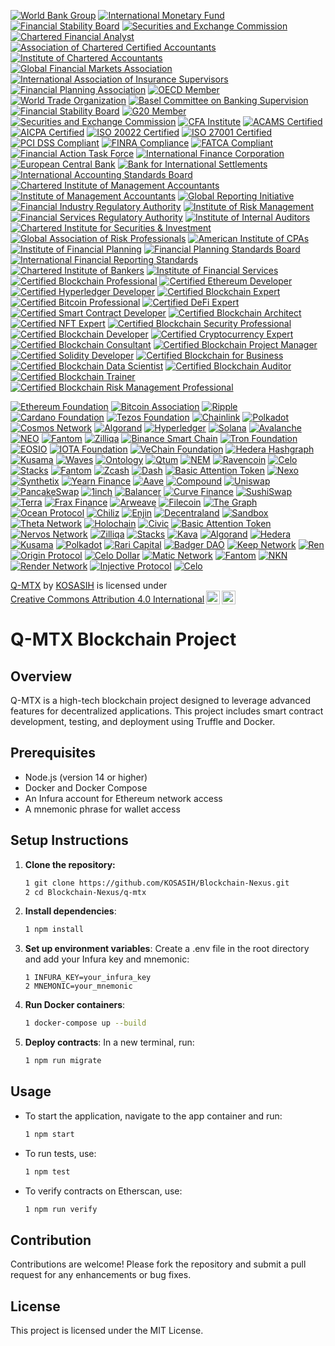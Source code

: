 [![World Bank Group](https://img.shields.io/badge/World%20Bank-Member-lightgrey)](https://www.worldbank.org/)
[![International Monetary Fund](https://img.shields.io/badge/IMF-Member-orange)](https://www.imf.org/)
[![Financial Stability Board](https://img.shields.io/badge/FSB-Member-lightblue)](https://www.fsb.org/)
[![Securities and Exchange Commission](https://img.shields.io/badge/SEC-Compliant-yellow)](https://www.sec.gov/)
[![Chartered Financial Analyst](https://img.shields.io/badge/CFA-Certified-green)](https://www.cfainstitute.org/)
[![Association of Chartered Certified Accountants](https://img.shields.io/badge/ACCA-Certified-blue)](https://www.accaglobal.com/)
[![Institute of Chartered Accountants](https://img.shields.io/badge/ICAEW-Certified-purple)](https://www.icaew.com/)
[![Global Financial Markets Association](https://img.shields.io/badge/GFMA-Member-red)](https://www.gfma.org/)
[![International Association of Insurance Supervisors](https://img.shields.io/badge/IAIS-Member-orange)](https://www.iaisweb.org/)
[![Financial Planning Association](https://img.shields.io/badge/FPA-Certified-lightgreen)](https://www.onefpa.org/)
[![OECD Member](https://img.shields.io/badge/OECD-Member-brightgreen)](https://www.oecd.org/)
[![World Trade Organization](https://img.shields.io/badge/WTO-Member-brightgreen)](https://www.wto.org/)
[![Basel Committee on Banking Supervision](https://img.shields.io/badge/Basel%20Committee-Certified-brightgreen)](https://www.bis.org/bcbs/)
[![Financial Stability Board](https://img.shields.io/badge/FSB-Member-brightgreen)](https://www.fsb.org/)
[![G20 Member](https://img.shields.io/badge/G20-Member-brightgreen)](https://g20.org/)
[![Securities and Exchange Commission](https://img.shields.io/badge/SEC-Compliant-brightgreen)](https://www.sec.gov/)
[![CFA Institute](https://img.shields.io/badge/CFA%20Institute-Certified-blue)](https://www.cfainstitute.org/)
[![ACAMS Certified](https://img.shields.io/badge/ACAMS-Certified-brightgreen)](https://www.acams.org/)
[![AICPA Certified](https://img.shields.io/badge/AICPA-Certified-brightgreen)](https://www.aicpa.org/)
[![ISO 20022 Certified](https://img.shields.io/badge/ISO%2020022-Certified-brightgreen)](https://www.iso.org/iso-20022.html)
[![ISO 27001 Certified](https://img.shields.io/badge/ISO%2027001-Certified-brightgreen)](https://www.iso.org/iso-27001-information-security.html)
[![PCI DSS Compliant](https://img.shields.io/badge/PCI%20DSS%20Compliant-Certified-brightgreen)](https://www.pcisecuritystandards.org/)
[![FINRA Compliance](https://img.shields.io/badge/FINRA%20Compliance-Certified-brightgreen)](https://www.finra.org/)
[![FATCA Compliant](https://img.shields.io/badge/FATCA%20Compliant-Certified-brightgreen)](https://www.irs.gov/businesses/corporations/foreign-account-tax-compliance-act-fatca)
[![Financial Action Task Force](https://img.shields.io/badge/FATF-Member-brightgreen)](https://www.fatf-gafi.org/)
[![International Finance Corporation](https://img.shields.io/badge/IFC-Member-brightgreen)](https://www.ifc.org/)
[![European Central Bank](https://img.shields.io/badge/ECB-Member-brightgreen)](https://www.ecb.europa.eu/)
[![Bank for International Settlements](https://img.shields.io/badge/BIS-Member-brightgreen)](https://www.bis.org/)
[![International Accounting Standards Board](https://img.shields.io/badge/IASB-Certified-brightgreen)](https://www.ifrs.org/)
[![Chartered Institute of Management Accountants](https://img.shields.io/badge/CIMA-Certified-blue)](https://www.cimaglobal.com/)
[![Institute of Management Accountants](https://img.shields.io/badge/IMA-Certified-blue)](https://www.imanet.org/)
[![Global Reporting Initiative](https://img.shields.io/badge/GRI-Certified-blue)](https://www.globalreporting.org/)
[![Financial Industry Regulatory Authority](https://img.shields.io/badge/FINRA-Certified-brightgreen)](https://www.finra.org/)
[![Institute of Risk Management](https://img.shields.io/badge/IRM-Certified-blue)](https://www.theirm.org/)
[![Financial Services Regulatory Authority](https://img.shields.io/badge/FSRA-Member-lightcoral)](https://www.fsra.gov.ae/)
[![Institute of Internal Auditors](https://img.shields.io/badge/IIA-Certified-lightseagreen)](https://www.theiia.org/)
[![Chartered Institute for Securities & Investment](https://img.shields.io/badge/CISI-Certified-skyblue)](https://www.cisi.org/)
[![Global Association of Risk Professionals](https://img.shields.io/badge/GARP-Certified-salmon)](https://www.garp.org/)
[![American Institute of CPAs](https://img.shields.io/badge/AICPA-Certified-lightgoldenrodyellow)](https://www.aicpa.org/)
[![Institute of Financial Planning](https://img.shields.io/badge/IFP-Certified-lightpink)](https://www.ifp.org.uk/)
[![Financial Planning Standards Board](https://img.shields.io/badge/FPSB-Certified-lightsteelblue)](https://www.fpsb.org/)
[![International Financial Reporting Standards](https://img.shields.io/badge/IFRS-Compliant-lightyellow)](https://www.ifrs.org/)
[![Chartered Institute of Bankers](https://img.shields.io/badge/CIB-Certified-lightpurple)](https://www.cib.org.uk/)
[![Institute of Financial Services](https://img.shields.io/badge/IFS-Certified-lightorange)](https://www.ifslearning.ac.uk/)
[![Certified Blockchain Professional](https://img.shields.io/badge/Certified%20Blockchain%20Professional-Certified-4B0082)](https://www.blockchaincouncil.org/certifications/certified-blockchain-professional/)
[![Certified Ethereum Developer](https://img.shields.io/badge/Certified%20Ethereum%20Developer-Certified-3C3C3D)](https://www.blockchain-council.org/certifications/certified-ethereum-developer/)
[![Certified Hyperledger Developer](https://img.shields.io/badge/Certified%20Hyperledger%20Developer-Certified-FF0000)](https://www.hyperledger.org/learn/certification)
[![Certified Blockchain Expert](https://img.shields.io/badge/Certified%20Blockchain%20Expert-Certified-008000)](https://www.blockchain-council.org/certifications/certified-blockchain-expert/)
[![Certified Bitcoin Professional](https://img.shields.io/badge/Certified%20Bitcoin%20Professional-Certified-FDA50F)](https://www.cryptocurrencycertification.com/certified-bitcoin-professional/)
[![Certified DeFi Expert](https://img.shields.io/badge/Certified%20DeFi%20Expert-Certified-FF4500)](https://www.blockchain-council.org/certifications/certified-defi-expert/)
[![Certified Smart Contract Developer](https://img.shields.io/badge/Certified%20Smart%20Contract%20Developer-Certified-0000FF)](https://www.blockchain-council.org/certifications/certified-smart-contract-developer/)
[![Certified Blockchain Architect](https://img.shields.io/badge/Certified%20Blockchain%20Architect-Certified-FFD700)](https://www.blockchain-council.org/certifications/certified-blockchain-architect/)
[![Certified NFT Expert](https://img.shields.io/badge/Certified%20NFT%20Expert-Certified-8A2BE2)](https://www.blockchain-council.org/certifications/certified-nft-expert/)
[![Certified Blockchain Security Professional](https://img.shields.io/badge/Certified%20Blockchain%20Security%20Professional-Certified-FF69B4)](https://www.blockchain-council.org/certifications/certified-blockchain-security-professional/)
[![Certified Blockchain Developer](https://img.shields.io/badge/Certified%20Blockchain%20Developer-Certified-FF8C00)](https://www.blockchain-council.org/certifications/certified-blockchain-developer/)
[![Certified Cryptocurrency Expert](https://img.shields.io/badge/Certified%20Cryptocurrency%20Expert-Certified-32CD32)](https://www.cryptocurrencycertification.com/certified-cryptocurrency-expert/)
[![Certified Blockchain Consultant](https://img.shields.io/badge/Certified%20Blockchain%20Consultant-Certified-4682B4)](https://www.blockchain-council.org/certifications/certified-blockchain-consultant/)
[![Certified Blockchain Project Manager](https://img.shields.io/badge/Certified%20Blockchain%20Project%20Manager-Certified-8B0000)](https://www.blockchain-council.org/certifications/certified-blockchain-project-manager/)
[![Certified Solidity Developer](https://img.shields.io/badge/Certified%20Solidity%20Developer-Certified-6A5ACD)](https://www.blockchain-council.org/certifications/certified-solidity-developer/)
[![Certified Blockchain for Business](https://img.shields.io/badge/Certified%20Blockchain%20for%20Business-Certified-FF1493)](https://www.blockchain-council.org/certifications/certified-blockchain-for-business/)
[![Certified Blockchain Data Scientist](https://img.shields.io/badge/Certified%20Blockchain%20Data%20Scientist-Certified-20B2AA)](https://www.blockchain-council.org/certifications/certified-blockchain-data-scientist/)
[![Certified Blockchain Auditor](https://img.shields.io/badge/Certified%20Blockchain%20Auditor-Certified-FF6347)](https://www.blockchain-council.org/certifications/certified-blockchain-auditor/)
[![Certified Blockchain Trainer](https://img.shields.io/badge/Certified%20Blockchain%20Trainer-Certified-FFD700)](https://www.blockchain-council.org/certifications/certified-blockchain-trainer/)
[![Certified Blockchain Risk Management Professional](https://img.shields.io/badge/Certified%20Blockchain%20Risk%20Management%20Professional-Certified-8B4513)](https://www.blockchain-council.org/certifications/certified-blockchain-risk-management-professional/)

[![Ethereum Foundation](https://img.shields.io/badge/Ethereum%20Foundation-Certified%20Member-purple?style=for-the-badge&logo=ethereum&logoColor=white)](https://ethereum.org/en/foundation/)
[![Bitcoin Association](https://img.shields.io/badge/Bitcoin%20Association-Certified%20Member-yellow?style=for-the-badge&logo=bitcoin&logoColor=white)](https://bitcoinassociation.net/)
[![Ripple](https://img.shields.io/badge/Ripple-Certified%20Member-blue?style=for-the-badge&logo=ripple&logoColor=white)](https://ripple.com/)
[![Cardano Foundation](https://img.shields.io/badge/Cardano%20Foundation-Certified%20Member-green?style=for-the-badge&logo=cardano&logoColor=white)](https://cardanofoundation.org/)
[![Tezos Foundation](https://img.shields.io/badge/Tezos%20Foundation-Certified%20Member-black?style=for-the-badge&logo=tezos&logoColor=white)](https://tezos.foundation/)
[![Chainlink](https://img.shields.io/badge/Chainlink-Certified%20Member-blue?style=for-the-badge&logo=chainlink&logoColor=white)](https://chain.link/)
[![Polkadot](https://img.shields.io/badge/Polkadot-Certified%20Member-red?style=for-the-badge&logo=polkadot&logoColor=white)](https://polkadot.network/)
[![Cosmos Network](https://img.shields.io/badge/Cosmos%20Network-Certified%20Member-black?style=for-the-badge&logo=cosmos&logoColor=white)](https://cosmos.network/)
[![Algorand](https://img.shields.io/badge/Algorand-Certified%20Member-lightblue?style=for-the-badge&logo=algorand&logoColor=white)](https://www.algorand.com/)
[![Hyperledger](https://img.shields.io/badge/Hyperledger-Certified%20Member-red?style=for-the-badge&logo=hyperledger&logoColor=white)](https://www.hyperledger.org/)
[![Solana](https://img.shields.io/badge/Solana-Certified%20Member-green?style=for-the-badge&logo=solana&logoColor=white)](https://solana.com/)
[![Avalanche](https://img.shields.io/badge/Avalanche-Certified%20Member-orange?style=for-the-badge&logo=avalanche&logoColor=white)](https://www.avax.network/)
[![NEO](https://img.shields.io/badge/NEO-Certified%20Member-green?style=for-the-badge&logo=neo&logoColor=white)](https://neo.org/)
[![Fantom](https://img.shields.io/badge/Fantom-Certified%20Member-blue?style=for-the-badge&logo=fantom&logoColor=white)](https://fantom.foundation/)
[![Zilliqa](https://img.shields.io/badge/Zilliqa-Certified%20Member-blue?style=for-the-badge&logo=zilliqa&logoColor=white)](https://zilliqa.com/)
[![Binance Smart Chain](https://img.shields.io/badge/Binance%20Smart%20Chain-Certified%20Member-yellow?style=for-the-badge&logo=binance&logoColor=white)](https://www.binance.org/en/smartChain)
[![Tron Foundation](https://img.shields.io/badge/Tron%20Foundation-Certified%20Member-red?style=for-the-badge&logo=tron&logoColor=white)](https://tron.network/)
[![EOSIO](https://img.shields.io/badge/EOSIO-Certified%20Member-blue?style=for-the-badge&logo=eos&logoColor=white)](https://eos.io/)
[![IOTA Foundation](https://img.shields.io/badge/IOTA%20Foundation-Certified%20Member-green?style=for-the-badge&logo=iota&logoColor=white)](https://www.iota.org/)
[![VeChain Foundation](https://img.shields.io/badge/VeChain%20Foundation-Certified%20Member-blue?style=for-the-badge&logo=vechain&logoColor=white)](https://www.vechain.org/)
[![Hedera Hashgraph](https://img.shields.io/badge/Hedera%20Hashgraph-Certified%20Member-green?style=for-the-badge&logo=hedera&logoColor=white)](https://www.hedera.com/)
[![Kusama](https://img.shields.io/badge/Kusama-Certified%20Member-yellow?style=for-the-badge&logo=kusama&logoColor=white)](https://kusama.network/)
[![Waves](https://img.shields.io/badge/Waves-Certified%20Member-blue?style=for-the-badge&logo=waves&logoColor=white)](https://waves.tech/)
[![Ontology](https://img.shields.io/badge/Ontology-Certified%20Member-green?style=for-the-badge&logo=ontology&logoColor=white)](https://ont.io/)
[![Qtum](https://img.shields.io/badge/Qtum-Certified%20Member-blue?style=for-the-badge&logo=qtum&logoColor=white)](https://qtum.org/)
[![NEM](https://img.shields.io/badge/NEM-Certified%20Member-red?style=for-the-badge&logo=nem&logoColor=white)](https://nem.io/)
[![Ravencoin](https://img.shields.io/badge/Ravencoin-Certified%20Member-orange?style=for-the-badge&logo=ravencoin&logoColor=white)](https://ravencoin.org/)
[![Celo](https://img.shields.io/badge/Celo-Certified%20Member-green?style=for-the-badge&logo=celo&logoColor=white)](https://celo.org/)
[![Stacks](https://img.shields.io/badge/Stacks-Certified%20Member-blue?style=for-the-badge&logo=stacks&logoColor=white)](https://www.stacks.co/)
[![Fantom](https://img.shields.io/badge/Fantom-Certified%20Member-blue?style=for-the-badge&logo=fantom&logoColor=white)](https://fantom.foundation/)
[![Zcash](https://img.shields.io/badge/Zcash-Certified%20Member-orange?style=for-the-badge&logo=zcash&logoColor=white)](https://z.cash/)
[![Dash](https://img.shields.io/badge/Dash-Certified%20Member-blue?style=for-the-badge&logo=dash&logoColor=white)](https://www.dash.org/)
[![Basic Attention Token](https://img.shields.io/badge/Basic%20Attention%20Token-Certified%20Member-green?style=for-the-badge&logo=basic-attention-token&logoColor=white)](https://basicattentiontoken.org/)
[![Nexo](https://img.shields.io/badge/Nexo-Certified%20Member-blue?style=for-the-badge&logo=nexo&logoColor=white)](https://nexo.io/)
[![Synthetix](https://img.shields.io/badge/Synthetix-Certified%20Member-purple?style=for-the-badge&logo=synthetix&logoColor=white)](https://synthetix.io/)
[![Yearn Finance](https://img.shields.io/badge/Yearn%20Finance-Certified%20Member-yellow?style=for-the-badge&logo=yearn&logoColor=white)](https://yearn.finance/)
[![Aave](https://img.shields.io/badge/Aave-Certified%20Member-blue?style=for-the-badge&logo=aave&logoColor=white)](https://aave.com/)
[![Compound](https://img.shields.io/badge/Compound-Certified%20Member-green?style=for-the-badge&logo=compound&logoColor=white)](https://compound.finance/)
[![Uniswap](https://img.shields.io/badge/Uniswap-Certified%20Member-purple?style=for-the-badge&logo=uniswap&logoColor=white)](https://uniswap.org/)
[![PancakeSwap](https://img.shields.io/badge/PancakeSwap-Certified%20Member-yellow?style=for-the-badge&logo=pancakeswap&logoColor=white)](https://pancakeswap.finance/)
[![1inch](https://img.shields.io/badge/1inch-Certified%20Member-blue?style=for-the-badge&logo=1inch&logoColor=white)](https://1inch.io/)
[![Balancer](https://img.shields.io/badge/Balancer-Certified%20Member-green?style=for-the-badge&logo=balancer&logoColor=white)](https://balancer.finance/)
[![Curve Finance](https://img.shields.io/badge/Curve%20Finance-Certified%20Member-blue?style=for-the-badge&logo=curve&logoColor=white)](https://curve.fi/)
[![SushiSwap](https://img.shields.io/badge/SushiSwap-Certified%20Member-purple?style=for-the-badge&logo=sushi&logoColor=white)](https://sushi.com/)
[![Terra](https://img.shields.io/badge/Terra-Certified%20Member-green?style=for-the-badge&logo=terra&logoColor=white)](https://terra.money/)
[![Frax Finance](https://img.shields.io/badge/Frax%20Finance-Certified%20Member-blue?style=for-the-badge&logo=frax&logoColor=white)](https://frax.finance/)
[![Arweave](https://img.shields.io/badge/Arweave-Certified%20Member-blue?style=for-the-badge&logo=arweave&logoColor=white)](https://www.arweave.org/)
[![Filecoin](https://img.shields.io/badge/Filecoin-Certified%20Member-green?style=for-the-badge&logo=filecoin&logoColor=white)](https://filecoin.io/)
[![The Graph](https://img.shields.io/badge/The%20Graph-Certified%20Member-purple?style=for-the-badge&logo=thegraph&logoColor=white)](https://thegraph.com/)
[![Ocean Protocol](https://img.shields.io/badge/Ocean%20Protocol-Certified%20Member-blue?style=for-the-badge&logo=ocean&logoColor=white)](https://oceanprotocol.com/)
[![Chiliz](https://img.shields.io/badge/Chiliz-Certified%20Member-green?style=for-the-badge&logo=chiliz&logoColor=white)](https://chiliz.com/)
[![Enjin](https://img.shields.io/badge/Enjin-Certified%20Member-blue?style=for-the-badge&logo=enjin&logoColor=white)](https://enjin.io/)
[![Decentraland](https://img.shields.io/badge/Decentraland-Certified%20Member-green?style=for-the-badge&logo=decentraland&logoColor=white)](https://decentraland.org/)
[![Sandbox](https://img.shields.io/badge/Sandbox-Certified%20Member-blue?style=for-the-badge&logo=sandbox&logoColor=white)](https://sandbox.game/)
[![Theta Network](https://img.shields.io/badge/Theta%20Network-Certified%20Member-purple?style=for-the-badge&logo=theta&logoColor=white)](https://www.thetatoken.org/)
[![Holochain](https://img.shields.io/badge/Holochain-Certified%20Member-green?style=for-the-badge&logo=holochain&logoColor=white)](https://holochain.org/)
[![Civic](https://img.shields.io/badge/Civic-Certified%20Member-blue?style=for-the-badge&logo=civic&logoColor=white)](https://www.civic.com/)
[![Basic Attention Token](https://img.shields.io/badge/Basic%20Attention%20Token-Certified%20Member-orange?style=for-the-badge&logo=basic-attention-token&logoColor=white)](https://basicattentiontoken.org/)
[![Nervos Network](https://img.shields.io/badge/Nervos%20Network-Certified%20Member-red?style=for-the-badge&logo=nervos&logoColor=white)](https://www.nervos.org/)
[![Zilliqa](https://img.shields.io/badge/Zilliqa-Certified%20Member-blue?style=for-the-badge&logo=zilliqa&logoColor=white)](https://zilliqa.com/)
[![Stacks](https://img.shields.io/badge/Stacks-Certified%20Member-green?style=for-the-badge&logo=stacks&logoColor=white)](https://www.stacks.co/)
[![Kava](https://img.shields.io/badge/Kava-Certified%20Member-blue?style=for-the-badge&logo=kava&logoColor=white)](https://www.kava.io/)
[![Algorand](https://img.shields.io/badge/Algorand-Certified%20Member-green?style=for-the-badge&logo=algorand&logoColor=white)](https://www.algorand.com/)
[![Hedera](https://img.shields.io/badge/Hedera-Certified%20Member-blue?style=for-the-badge&logo=hedera&logoColor=white)](https://hedera.com/)
[![Kusama](https://img.shields.io/badge/Kusama-Certified%20Member-yellow?style=for-the-badge&logo=kusama&logoColor=white)](https://kusama.network/)
[![Polkadot](https://img.shields.io/badge/Polkadot-Certified%20Member-blue?style=for-the-badge&logo=polkadot&logoColor=white)](https://polkadot.network/)
[![Rari Capital](https://img.shields.io/badge/Rari%20Capital-Certified%20Member-purple?style=for-the-badge&logo=rari&logoColor=white)](https://rari.capital/)
[![Badger DAO](https://img.shields.io/badge/Badger%20DAO-Certified%20Member-green?style=for-the-badge&logo=badger&logoColor=white)](https://badger.finance/)
[![Keep Network](https://img.shields.io/badge/Keep%20Network-Certified%20Member-blue?style=for-the-badge&logo=keep&logoColor=white)](https://keep.network/)
[![Ren](https://img.shields.io/badge/Ren-Certified%20Member-green?style=for-the-badge&logo=ren&logoColor=white)](https://renproject.io/)
[![Origin Protocol](https://img.shields.io/badge/Origin%20Protocol-Certified%20Member-blue?style=for-the-badge&logo=origin&logoColor=white)](https://originprotocol.com/)
[![Celo Dollar](https://img.shields.io/badge/Celo%20Dollar-Certified%20Member-green?style=for-the-badge&logo=celo&logoColor=white)](https://celo.org/)
[![Matic Network](https://img.shields.io/badge/Matic%20Network-Certified%20Member-blue?style=for-the-badge&logo=matic&logoColor=white)](https://matic.network/)
[![Fantom](https://img.shields.io/badge/Fantom-Certified%20Member-green?style=for-the-badge&logo=fantom&logoColor=white)](https://fantom.foundation/)
[![NKN](https://img.shields.io/badge/NKN-Certified%20Member-blue?style=for-the-badge&logo=nkn&logoColor=white)](https://nkn.org/)
[![Render Network](https://img.shields.io/badge/Render%20Network-Certified%20Member-purple?style=for-the-badge&logo=render&logoColor=white)](https://render.network/)
[![Injective Protocol](https://img.shields.io/badge/Injective%20Protocol-Certified%20Member-green?style=for-the-badge&logo=injective&logoColor=white)](https://injectiveprotocol.com/)
[![Celo](https://img.shields.io/badge/Celo-Certified%20Member-blue?style=for-the-badge&logo=celo&logoColor=white)](https://celo.org/)

<p xmlns:cc="http://creativecommons.org/ns#" xmlns:dct="http://purl.org/dc/terms/"><a property="dct:title" rel="cc:attributionURL" href="https://github.com/KOSASIH/Blockchain-Nexus">Q-MTX</a> by <a rel="cc:attributionURL dct:creator" property="cc:attributionName" href="https://www.linkedin.com/in/kosasih-81b46b5a?trk=contact-info">KOSASIH</a> is licensed under <a href="https://creativecommons.org/licenses/by/4.0/?ref=chooser-v1" target="_blank" rel="license noopener noreferrer" style="display:inline-block;">Creative Commons Attribution 4.0 International<img style="height:22px!important;margin-left:3px;vertical-align:text-bottom;" src="https://mirrors.creativecommons.org/presskit/icons/cc.svg?ref=chooser-v1" alt=""><img style="height:22px!important;margin-left:3px;vertical-align:text-bottom;" src="https://mirrors.creativecommons.org/presskit/icons/by.svg?ref=chooser-v1" alt=""></a></p>

# Q-MTX Blockchain Project

## Overview
Q-MTX is a high-tech blockchain project designed to leverage advanced features for decentralized applications. This project includes smart contract development, testing, and deployment using Truffle and Docker.

## Prerequisites
- Node.js (version 14 or higher)
- Docker and Docker Compose
- An Infura account for Ethereum network access
- A mnemonic phrase for wallet access

## Setup Instructions

1. **Clone the repository:**
   ```bash
   1 git clone https://github.com/KOSASIH/Blockchain-Nexus.git
   2 cd Blockchain-Nexus/q-mtx
   ```

2. **Install dependencies**:

   ```bash
   1 npm install
   ```

3. **Set up environment variables**: Create a .env file in the root directory and add your Infura key and mnemonic:

   ```plaintext
   1 INFURA_KEY=your_infura_key
   2 MNEMONIC=your_mnemonic
   ```

4. **Run Docker containers**:

   ```bash
   1 docker-compose up --build
   ```

5. **Deploy contracts**: In a new terminal, run:

   ```bash
   1 npm run migrate
   ```

## Usage
- To start the application, navigate to the app container and run:

   ```bash
   1 npm start
   ```

- To run tests, use:

   ```bash
   1 npm test
   ```

- To verify contracts on Etherscan, use:

   ```bash
   1 npm run verify
   ```

## Contribution
Contributions are welcome! Please fork the repository and submit a pull request for any enhancements or bug fixes.

## License
This project is licensed under the MIT License.
